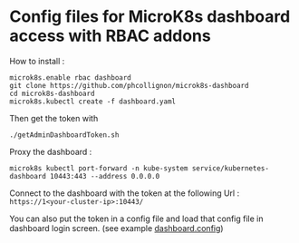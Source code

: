 # Config files for MicroK8s dashboard access with RBAC addons 

How to install :

```
microk8s.enable rbac dashboard
git clone https://github.com/phcollignon/microk8s-dashboard
cd microk8s-dashboard
microk8s.kubectl create -f dashboard.yaml
``` 

Then get the token with 

```
./getAdminDashboardToken.sh
```

Proxy the dashboard :
```
microk8s kubectl port-forward -n kube-system service/kubernetes-dashboard 10443:443 --address 0.0.0.0
```

Connect to the dashboard with the token at the following Url :
`https://1<your-cluster-ip>:10443/`

You can also put the token in a config file and load that config file in dashboard login screen. (see example [dashboard.config](dashboard.config))
